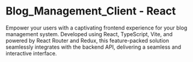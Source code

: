 # Blog_Management_Client - React

Empower your users with a captivating frontend experience for your blog management system. Developed using React, TypeScript, Vite, and powered by React Router and Redux, this feature-packed solution seamlessly integrates with the backend API, delivering a seamless and interactive interface.
